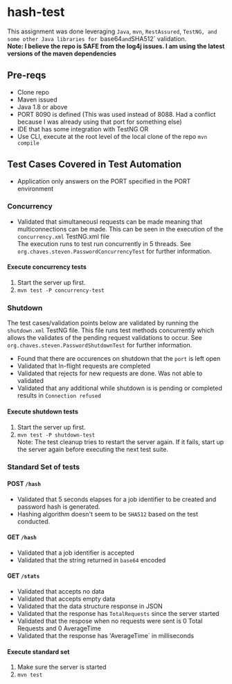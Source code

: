 # hash-test

This assignment was done leveraging `Java`, `mvn`, `RestAssured`, `TestNG, and some other Java libraries for `base64` and `SHA512` validation. <br>
<b>Note: I believe the repo is SAFE from the log4j issues. I am using the latest versions of the maven dependencies</b>

## Pre-reqs
* Clone repo
* Maven issued
* Java 1.8 or above
* PORT 8090 is defined (This was used instead of 8088. Had a conflict because I was already using that port for something else)
* IDE that has some integration with TestNG OR 
* Use CLI, execute at the root level of the local clone of the repo `mvn compile`

## Test Cases Covered in Test Automation

* Application only answers on the PORT specified in the PORT environment

### Concurrency
* Validated that simultaneousl requests can be made meaning that multiconnections can be made. This can be seen in the execution of the `concurrency.xml` TestNG.xml file <br>
  The execution runs to test run concurrently in 5 threads. See `org.chaves.steven.PasswordConcurrencyTest` for further information. 

#### Execute concurrency tests
1. Start the server up first.
1. `mvn test -P concurrency-test`


### Shutdown
The test cases/validation points below are validated by running the `shutdown.xml` TestNG file. This file runs test methods concurrently which allows the validates of the pending request validations to occur. See  `org.chaves.steven.PasswordShutdownTest` for further information.
* Found that there are occurences on shutdown that the `port` is left open
* Validated that In-flight requests are completed
* Validated that rejects for new requests are done. Was not able to validated
* Validated that any additional while shutdown is is pending or completed results in `Connection refused`

#### Execute shutdown tests
1. Start the server up first.
1. `mvn test -P shutdown-test`
<br>Note: The test cleanup tries to restart the server again. If it fails, start up the server again before executing the next test suite. 

### Standard Set of tests

#### POST `/hash`
* Validated that 5 seconds elapses for a job identifier to be created and password hash is generated.
* Hashing algorithm doesn't seem to be `SHA512` based on the test conducted.

#### GET `/hash`
* Validated that a job identifier is accepted
* Validated that the string returned in `base64` encoded

#### GET `/stats`
* Validated that accepts no data
* Validated that accepts empty data
* Validated that the data structure response in JSON
* Validated that the response has `TotalRequests` since the server started
* Validated that the respose when no requests were sent is 0 Total Requests and 0 AverageTime
* Validated that the response has 'AverageTime` in milliseconds

#### Execute standard set
1. Make sure the server is started
1. `mvn test`
